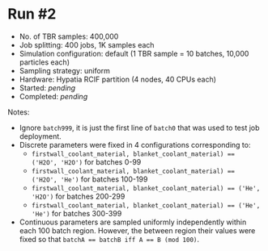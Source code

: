 Run #2
======

 - No. of TBR samples: 400,000
 - Job splitting: 400 jobs, 1K samples each
 - Simulation configuration: default (1 TBR sample = 10 batches, 10,000 particles each)
 - Sampling strategy: uniform
 - Hardware: Hypatia RCIF partition (4 nodes, 40 CPUs each)
 - Started: _pending_
 - Completed: _pending_


Notes:

 - Ignore `batch999`, it is just the first line of `batch0` that was used to test job deployment.
 - Discrete parameters were fixed in 4 configurations corresponding to:
   - `firstwall_coolant_material, blanket_coolant_material) == ('H2O', 'H2O')`
      for batches 0-99
   - `firstwall_coolant_material, blanket_coolant_material) == ('H2O', 'He')`
      for batches 100-199
   - `firstwall_coolant_material, blanket_coolant_material) == ('He', 'H2O')`
      for batches 200-299
   - `firstwall_coolant_material, blanket_coolant_material) == ('He', 'He')`
      for batches 300-399
 - Continuous parameters are sampled uniformly independently within each 100
   batch region. However, the between region their values were fixed so that
   `batchA == batchB iff A == B (mod 100)`.

